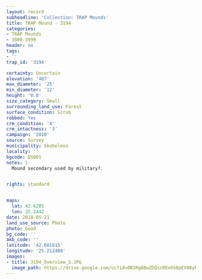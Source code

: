 ```yaml
---
layout: record
subheadline: 'Collection: TRAP Mounds'
title: TRAP Mound - 3194
categories:
- TRAP Mounds
- 3000-3999
header: no
tags:
- ''
trap_id: '3194'

certainty: Uncertain
elevation: '487'
max_diameter: '25'
min_diameter: '12'
height: '0.8'
size_category: Small
surrounding_land_use: Forest
surface_condition: Scrub
robbed: Yes
crm_condition: '4'
crm_intactness: '3'
campaign: '2010'
source: Survey
municipality: Skobelevo
locality: ''
bgcode: DS001
notes: |-
  Mound secondary used by military?.


rights: standard


maps:
  lat: 42.6285
  lon: 25.2442
date: 2018-05-21
land_use_source: Photo
photo: Good
bg_code: ''
akb_code: ''
latitude: '42.681815'
longitude: '25.212409'
images:
- title: 3194_Overview_S.JPG
  image_path: https://drive.google.com/uc?id=0B3Rg88wZDQscRExhS0pEV08yRHM
---
```

